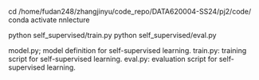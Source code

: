 cd /home/fudan248/zhangjinyu/code_repo/DATA620004-SS24/pj2/code/
conda activate nnlecture

python self_supervised/train.py 
python self_supervised/eval.py 

model.py; model definition for self-supervised learning.
train.py: training script for self-supervised learning.
eval.py: evaluation script for self-supervised learning.